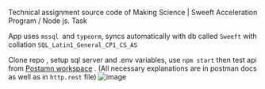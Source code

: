 Technical assignment source code of Making Science | Sweeft Acceleration Program / Node js. Task

App uses `mssql `and `typeorm`, syncs automatically with db called `Sweeft` with collation `SQL_Latin1_General_CP1_CS_AS`

Clone repo , setup sql server and .env variables, use `npm start` then test api from [Postamn workspace](https://www.postman.com/winter-eclipse-230888/workspace/sweeft) . (All necessary explanations are in postman docs as well as in `http.rest` file)
![image](https://github.com/Rennn0/Sweeft/assets/104508895/e86c1882-d780-4258-b6c1-153e5b85c487)
